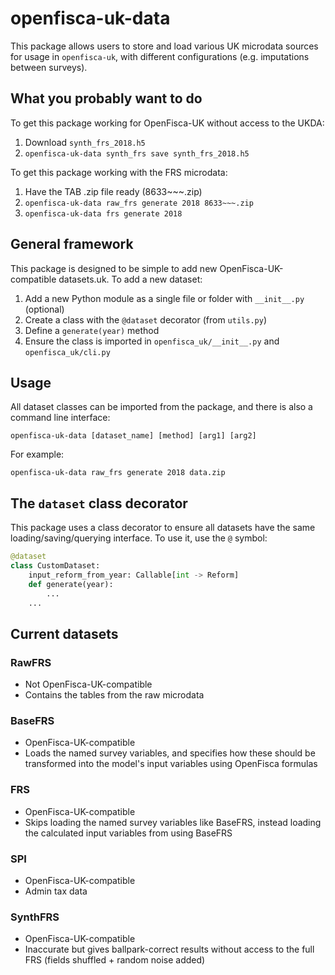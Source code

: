 # openfisca-uk-data

This package allows users to store and load various UK microdata sources for usage in `openfisca-uk`, with different configurations (e.g. imputations between surveys).

## What you probably want to do

To get this package working for OpenFisca-UK without access to the UKDA:
1. Download `synth_frs_2018.h5`
2. `openfisca-uk-data synth_frs save synth_frs_2018.h5`

To get this package working with the FRS microdata:
1. Have the TAB .zip file ready (8633~~~.zip)
2. `openfisca-uk-data raw_frs generate 2018 8633~~~.zip`
3. `openfisca-uk-data frs generate 2018`

## General framework

This package is designed to be simple to add new OpenFisca-UK-compatible datasets.uk. To add a new dataset:
1. Add a new Python module as a single file or folder with `__init__.py` (optional)
2. Create a class with the `@dataset` decorator (from `utils.py`)
3. Define a `generate(year)` method
4. Ensure the class is imported in `openfisca_uk/__init__.py` and `openfisca_uk/cli.py`

## Usage

All dataset classes can be imported from the package, and there is also a command line interface:
```console
openfisca-uk-data [dataset_name] [method] [arg1] [arg2]
```
For example:
```console
openfisca-uk-data raw_frs generate 2018 data.zip
```

## The `dataset` class decorator

This package uses a class decorator to ensure all datasets have the same loading/saving/querying interface. To use it, use the `@` symbol:
```python
@dataset
class CustomDataset:
    input_reform_from_year: Callable[int -> Reform]
    def generate(year):
        ...
    ...
```

## Current datasets

### RawFRS
- Not OpenFisca-UK-compatible
- Contains the tables from the raw microdata
### BaseFRS
- OpenFisca-UK-compatible
- Loads the named survey variables, and specifies how these should be transformed into the model's input variables using OpenFisca formulas
### FRS
- OpenFisca-UK-compatible
- Skips loading the named survey variables like BaseFRS, instead loading the calculated input variables from using BaseFRS
### SPI
- OpenFisca-UK-compatible
- Admin tax data
### SynthFRS
- OpenFisca-UK-compatible
- Inaccurate but gives ballpark-correct results without access to the full FRS (fields shuffled + random noise added)